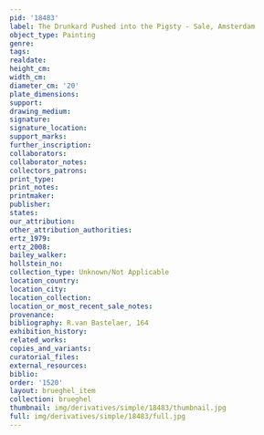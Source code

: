 ```yaml
---
pid: '18483'
label: The Drunkard Pushed into the Pigsty - Sale, Amsterdam
object_type: Painting
genre: 
tags: 
realdate: 
height_cm: 
width_cm: 
diameter_cm: '20'
plate_dimensions: 
support: 
drawing_medium: 
signature: 
signature_location: 
support_marks: 
further_inscription: 
collaborators: 
collaborator_notes: 
collectors_patrons: 
print_type: 
print_notes: 
printmaker: 
publisher: 
states: 
our_attribution: 
other_attribution_authorities: 
ertz_1979: 
ertz_2008: 
bailey_walker: 
hollstein_no: 
collection_type: Unknown/Not Applicable
location_country: 
location_city: 
location_collection: 
location_or_most_recent_sale_notes: 
provenance: 
bibliography: R.van Bastelaer, 164
exhibition_history: 
related_works: 
copies_and_variants: 
curatorial_files: 
external_resources: 
biblio: 
order: '1520'
layout: brueghel_item
collection: brueghel
thumbnail: img/derivatives/simple/18483/thumbnail.jpg
full: img/derivatives/simple/18483/full.jpg
---
```

